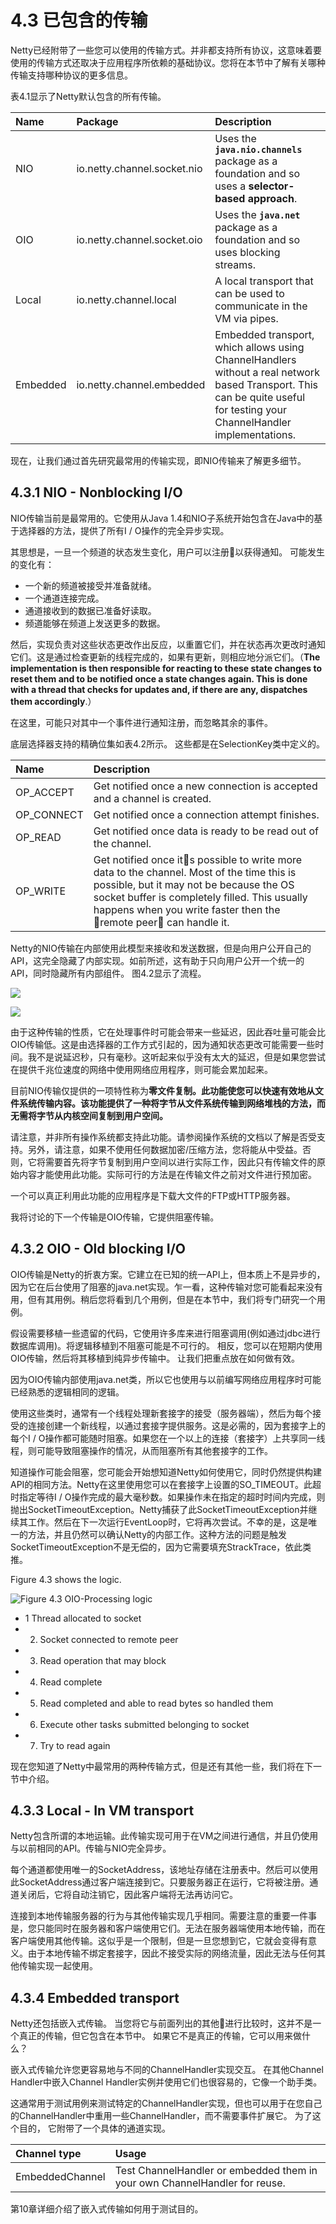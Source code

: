 # 4.3 已包含的传输

Netty已经附带了一些您可以使用的传输方式。并非都支持所有协议，这意味着要使用的传输方式还取决于应用程序所依赖的基础协议。您将在本节中了解有关哪种传输支持哪种协议的更多信息。

表4.1显示了Netty默认包含的所有传输。 ‌

| Name | Package | Description |
| :--- | :--- | :--- |
| NIO | io.netty.channel.socket.nio | Uses the **`java.nio.channels`** package as a foundation and so uses a **selector-based approach**. |
| OIO | io.netty.channel.socket.oio | Uses the **`java.net`** package as a foundation and so uses blocking streams. |
| Local | io.netty.channel.local | A local transport that can be used to communicate in the VM via pipes. |
| Embedded | io.netty.channel.embedded | Embedded transport, which allows using ChannelHandlers without a real network based Transport. This can be quite useful for testing your ChannelHandler implementations. |

现在，让我们通过首先研究最常用的传输实现，即NIO传输来了解更多细节。

## 4.3.1 NIO - Nonblocking I/O

NIO传输当前是最常用的。它使用从Java 1.4和NIO子系统开始包含在Java中的基于选择器的方法，提供了所有I / O操作的完全异步实现。

其思想是，一旦一个频道的状态发生变化，用户可以注册以获得通知。 可能发生的变化有：

* 一个新的频道被接受并准备就绪。
* 一个通道连接完成。
* 通道接收到的数据已准备好读取。
* 频道能够在频道上发送更多的数据。

然后，实现负责对这些状态更改作出反应，以重置它们，并在状态再次更改时通知它们。这是通过检查更新的线程完成的，如果有更新，则相应地分派它们。（**The implementation is then responsible for reacting to these state changes to reset them and to be notified once a state changes again. This is done with a thread that checks for updates and, if there are any, dispatches them accordingly**.）

在这里，可能只对其中一个事件进行通知注册，而忽略其余的事件。

底层选择器支持的精确位集如表4.2所示。 这些都是在SelectionKey类中定义的。

| Name | Description |
| :--- | :--- |
| OP\_ACCEPT | Get notified once a new connection is accepted and a channel is created. |
| OP\_CONNECT | Get notified once a connection attempt finishes. |
| OP\_READ | Get notified once data is ready to be read out of the channel. |
| OP\_WRITE | Get notified once its possible to write more data to the channel. Most of the time this is possible, but it may not be because the OS socket buffer is completely filled. This usually happens when you write faster then the remote peer can handle it. |

Netty的NIO传输在内部使用此模型来接收和发送数据，但是向用户公开自己的API，这完全隐藏了内部实现。如前所述，这有助于只向用户公开一个统一的API，同时隐藏所有内部组件。 图4.2显示了流程。

![](../.gitbook/assets/image%20%2827%29.png)

![](../.gitbook/assets/image%20%2828%29.png)

由于这种传输的性质，它在处理事件时可能会带来一些延迟，因此吞吐量可能会比OIO传输低。这是由选择器的工作方式引起的，因为通知状态更改可能需要一些时间。我不是说延迟秒，只有毫秒。这听起来似乎没有太大的延迟，但是如果您尝试在提供千兆位速度的网络中使用网络应用程序，则可能会累加起来。

目前NIO传输仅提供的一项特性称为**零文件复制。此功能使您可以快速有效地从文件系统传输内容。该功能提供了一种将字节从文件系统传输到网络堆栈的方法，而无需将字节从内核空间复制到用户空间。**

请注意，并非所有操作系统都支持此功能。请参阅操作系统的文档以了解是否受支持。另外，请注意，如果不使用任何数据加密/压缩方法，您将能从中受益。否则，它将需要首先将字节复制到用户空间以进行实际工作，因此只有传输文件的原始内容才能使用此功能。实际可行的方法是在传输文件之前对文件进行预加密。

一个可以真正利用此功能的应用程序是下载大文件的FTP或HTTP服务器。

我将讨论的下一个传输是OIO传输，它提供阻塞传输。

## 4.3.2 OIO  - Old blocking I/O

OIO传输是Netty的折衷方案。它建立在已知的统一API上，但本质上不是异步的，因为它在后台使用了阻塞的java.net实现。乍一看，这种传输对您可能看起来没有用，但有其用例。稍后您将看到几个用例，但是在本节中，我们将专门研究一个用例。

假设需要移植一些遗留的代码，它使用许多库来进行阻塞调用\(例如通过jdbc进行数据库调用\)。将逻辑移植到不阻塞可能是不可行的。 相反，您可以在短期内使用OIO传输，然后将其移植到纯异步传输中。 让我们把重点放在如何做有效。

因为OIO传输内部使用java.net类，所以它也使用与以前编写网络应用程序时可能已经熟悉的逻辑相同的逻辑。

使用这些类时，通常有一个线程处理新套接字的接受（服务器端），然后为每个接受的连接创建一个新线程，以通过套接字提供服务。这是必需的，因为套接字上的每个I / O操作都可能随时阻塞。如果您在一个以上的连接（套接字）上共享同一线程，则可能导致阻塞操作的情况，从而阻塞所有其他套接字的工作。

知道操作可能会阻塞，您可能会开始想知道Netty如何使用它，同时仍然提供构建API的相同方法。Netty在这里使用您可以在套接字上设置的SO\_TIMEOUT。此超时指定等待I / O操作完成的最大毫秒数。如果操作未在指定的超时时间内完成，则抛出SocketTimeoutException。Netty捕获了此SocketTimeoutException并继续其工作。然后在下一次运行EventLoop时，它将再次尝试。不幸的是，这是唯一的方法，并且仍然可以确认Netty的内部工作。这种方法的问题是触发SocketTimeoutException不是无偿的，因为它需要填充StrackTrace，依此类推。

Figure 4.3 shows the logic.





![Figure 4.3 OIO-Processing logic](../.gitbook/assets/image%20%2823%29.png)

* 1 Thread allocated to socket
* 2. Socket connected to remote peer
* 3. Read operation that may block
* 4. Read complete
* 5. Read completed and able to read bytes so handled them
* 6. Execute other tasks submitted belonging to socket
* 7. Try to read again

现在您知道了Netty中最常用的两种传输方式，但是还有其他一些，我们将在下一节中介绍。

## 4.3.3 Local - In VM transport

Netty包含所谓的本地运输。此传输实现可用于在VM之间进行通信，并且仍使用与以前相同的API。传输与NIO完全异步。

每个通道都使用唯一的SocketAddress，该地址存储在注册表中。然后可以使用此SocketAddress通过客户端连接到它。只要服务器正在运行，它将被注册。通道关闭后，它将自动注销它，因此客户端将无法再访问它。

连接到本地传输服务器的行为与其他传输实现几乎相同。需要注意的重要一件事是，您只能同时在服务器和客户端使用它们。无法在服务器端使用本地传输，而在客户端使用其他传输。这似乎是一个限制，但是一旦您想到它，它就会变得有意义。由于本地传输不绑定套接字，因此不接受实际的网络流量，因此无法与任何其他传输实现一起使用。

## 4.3.4 Embedded transport

Netty还包括嵌入式传输。 当您将它与前面列出的其他进行比较时，这并不是一个真正的传输，但它包含在本节中。 如果它不是真正的传输，它可以用来做什么？

嵌入式传输允许您更容易地与不同的ChannelHandler实现交互。 在其他Channel Handler中嵌入Channel Handler实例并使用它们也很容易的，它像一个助手类。

这通常用于测试用例来测试特定的ChannelHandler实现，但也可以用于在您自己的ChannelHandler中重用一些ChannelHandler，而不需要事件扩展它。 为了这个目的， 它附带了一个具体的通道实现。

| Channel type  | Usage  |
| :--- | :--- |
| EmbeddedChannel  | Test ChannelHandler or embedded them in your own ChannelHandler for reuse. |

第10章详细介绍了嵌入式传输如何用于测试目的。




